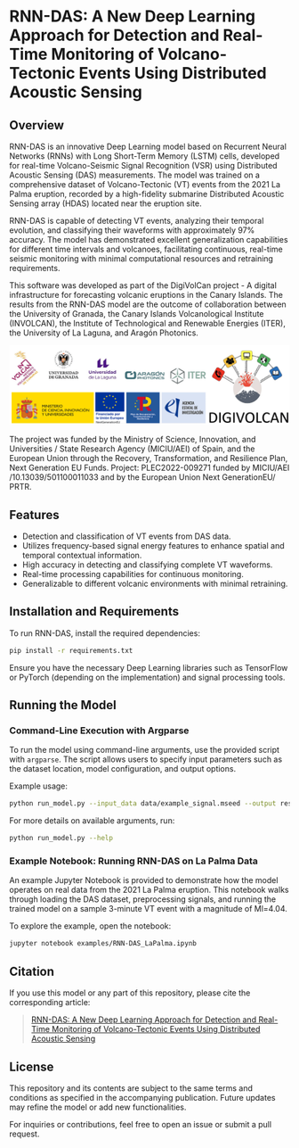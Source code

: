 # RNN-DAS: A New Deep Learning Approach for Detection and Real-Time Monitoring of Volcano-Tectonic Events Using Distributed Acoustic Sensing

## Overview
RNN-DAS is an innovative Deep Learning model based on Recurrent Neural Networks (RNNs) with Long Short-Term Memory (LSTM) cells, developed for real-time Volcano-Seismic Signal Recognition (VSR) using Distributed Acoustic Sensing (DAS) measurements. The model was trained on a comprehensive dataset of Volcano-Tectonic (VT) events from the 2021 La Palma eruption, recorded by a high-fidelity submarine Distributed Acoustic Sensing array (HDAS) located near the eruption site.

RNN-DAS is capable of detecting VT events, analyzing their temporal evolution, and classifying their waveforms with approximately 97% accuracy. The model has demonstrated excellent generalization capabilities for different time intervals and volcanoes, facilitating continuous, real-time seismic monitoring with minimal computational resources and retraining requirements.

This software was developed as part of the DigiVolCan project - A digital infrastructure for forecasting volcanic eruptions in the Canary Islands.
The results from the RNN-DAS model are the outcome of collaboration between the University of Granada, the Canary Islands Volcanological Institute (INVOLCAN), the Institute of Technological and Renewable Energies (ITER), the University of La Laguna, and Aragón Photonics.

![Project Screenshot](./logo.png)

The project was funded by the Ministry of Science, Innovation, and Universities / State Research Agency (MICIU/AEI) of Spain, and the European Union through the Recovery, Transformation, and Resilience Plan, Next Generation EU Funds.
Project: PLEC2022-009271 funded by MICIU/AEI /10.13039/501100011033 and by the European Union Next GenerationEU/ PRTR.

## Features
- Detection and classification of VT events from DAS data.
- Utilizes frequency-based signal energy features to enhance spatial and temporal contextual information.
- High accuracy in detecting and classifying complete VT waveforms.
- Real-time processing capabilities for continuous monitoring.
- Generalizable to different volcanic environments with minimal retraining.

## Installation and Requirements
To run RNN-DAS, install the required dependencies:

```bash
pip install -r requirements.txt
```

Ensure you have the necessary Deep Learning libraries such as TensorFlow or PyTorch (depending on the implementation) and signal processing tools.

## Running the Model

### Command-Line Execution with Argparse
To run the model using command-line arguments, use the provided script with `argparse`. The script allows users to specify input parameters such as the dataset location, model configuration, and output options.

Example usage:

```bash
python run_model.py --input_data data/example_signal.mseed --output results/predictions.txt --model_checkpoint models/rnn_das_checkpoint.pth
```

For more details on available arguments, run:

```bash
python run_model.py --help
```

### Example Notebook: Running RNN-DAS on La Palma Data
An example Jupyter Notebook is provided to demonstrate how the model operates on real data from the 2021 La Palma eruption. This notebook walks through loading the DAS dataset, preprocessing signals, and running the trained model on a sample 3-minute VT event with a magnitude of Ml=4.04.

To explore the example, open the notebook:

```bash
jupyter notebook examples/RNN-DAS_LaPalma.ipynb
```

## Citation
If you use this model or any part of this repository, please cite the corresponding article:

> [RNN-DAS: A New Deep Learning Approach for Detection and Real-Time Monitoring of Volcano-Tectonic Events Using Distributed Acoustic Sensing](URL_to_the_article)

## License
This repository and its contents are subject to the same terms and conditions as specified in the accompanying publication. Future updates may refine the model or add new functionalities.

For inquiries or contributions, feel free to open an issue or submit a pull request.

